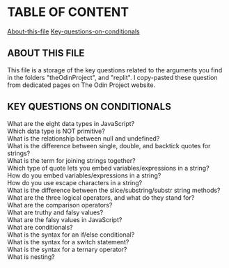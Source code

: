 # TABLE OF CONTENT
[About-this-file](#about-this-file)
[Key-questions-on-conditionals](#key-questions-on-conditionals)

## ABOUT THIS FILE
This file is a storage of the key questions related to the arguments you find in the folders "theOdinProject", and "replit". 
I copy-pasted these question from dedicated pages on The Odin Project website.

## KEY QUESTIONS ON CONDITIONALS
What are the eight data types in JavaScript? <br>
Which data type is NOT primitive? <br>
What is the relationship between null and undefined? <br>
What is the difference between single, double, and backtick quotes for strings? <br>
What is the term for joining strings together? <br>
Which type of quote lets you embed variables/expressions in a string? <br>
How do you embed variables/expressions in a string? <br>
How do you use escape characters in a string? <br>
What is the difference between the slice/substring/substr string methods? <br>
What are the three logical operators, and what do they stand for? <br>
What are the comparison operators? <br>
What are truthy and falsy values? <br>
What are the falsy values in JavaScript? <br>
What are conditionals? <br>
What is the syntax for an if/else conditional? <br>
What is the syntax for a switch statement? <br>
What is the syntax for a ternary operator? <br>
What is nesting? <br>